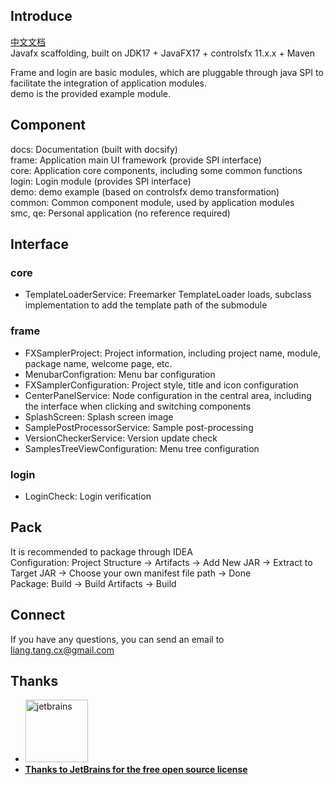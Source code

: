 ## Introduce
[中文文档](https://github.com/unknowIfGuestInDream/javafxTool/blob/master/README_zh.md)  
Javafx scaffolding, built on JDK17 + JavaFX17 + controlsfx 11.x.x + Maven

Frame and login are basic modules, which are pluggable through java SPI to facilitate the integration of application modules.  
demo is the provided example module.

## Component

docs: Documentation (built with docsify)  
frame: Application main UI framework (provide SPI interface)  
core: Application core components, including some common functions   
login: Login module (provides SPI interface)  
demo: demo example (based on controlsfx demo transformation)  
common: Common component module, used by application modules  
smc, qe: Personal application (no reference required)

## Interface

### core

- TemplateLoaderService: Freemarker TemplateLoader loads, subclass implementation to add the template path of the submodule

### frame

- FXSamplerProject: Project information, including project name, module, package name, welcome page, etc.
- MenubarConfigration: Menu bar configuration
- FXSamplerConfiguration: Project style, title and icon configuration
- CenterPanelService: Node configuration in the central area, including the interface when clicking and switching components
- SplashScreen: Splash screen image
- SamplePostProcessorService: Sample post-processing
- VersionCheckerService: Version update check
- SamplesTreeViewConfiguration: Menu tree configuration

### login

- LoginCheck: Login verification

## Pack

It is recommended to package through IDEA  
Configuration: Project Structure -> Artifacts -> Add New JAR -> Extract to Target JAR -> Choose your own manifest file path -> Done  
Package: Build -> Build Artifacts -> Build

## Connect

If you have any questions, you can send an email to liang.tang.cx@gmail.com

## Thanks

- <a href="https://jb.gg/OpenSource"><img src="https://resources.jetbrains.com/storage/products/company/brand/logos/jb_beam.png?_gl=1*98642y*_ga*MTIxMDA5OTM5Ni4xNjgwMzQyNjgy*_ga_9J976DJZ68*MTY4MTIxMDIzMy41LjEuMTY4MTIxMTE1MS4wLjAuMA..&_ga=2.268101710.1369693703.1681210234-1210099396.1680342682" width="100px" alt="jetbrains">
- **Thanks to JetBrains for the free open source license**</a>
